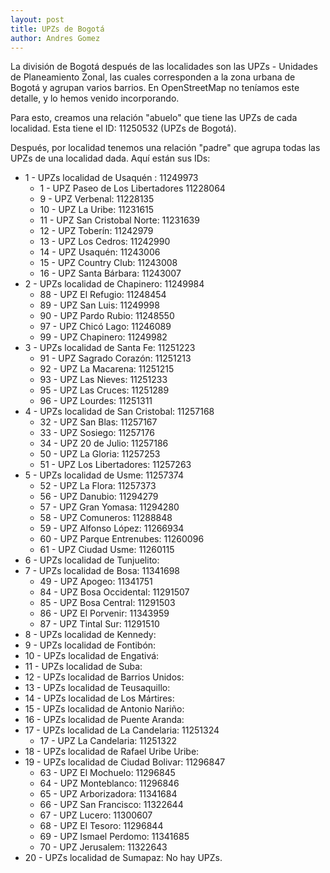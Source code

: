 ```yaml
---
layout: post
title: UPZs de Bogotá
author: Andres Gomez
---
```


La división de Bogotá después de las localidades son las UPZs - Unidades de Planeamiento Zonal, las cuales corresponden a la zona urbana de Bogotá y agrupan varios barrios.
En OpenStreetMap no teníamos este detalle, y lo hemos venido incorporando.

Para esto, creamos una relación "abuelo" que tiene las UPZs de cada localidad. Esta tiene el ID: 11250532 (UPZs de Bogotá).

Después, por localidad tenemos una relación "padre" que agrupa todas las UPZs de una localidad dada. Aquí están sus IDs:

* 1 - UPZs localidad de Usaquén : 11249973
  * 1 - UPZ Paseo de Los Libertadores 11228064
  * 9 - UPZ Verbenal: 11228135
  * 10 - UPZ La Uribe: 11231615
  * 11 - UPZ San Cristobal Norte: 11231639
  * 12 - UPZ Toberín: 11242979
  * 13 - UPZ Los Cedros: 11242990
  * 14 - UPZ Usaquén: 11243006
  * 15 - UPZ Country Club: 11243008
  * 16 - UPZ Santa Bárbara: 11243007
* 2 - UPZs localidad de Chapinero: 11249984
  * 88 - UPZ El Refugio: 11248454
  * 89 - UPZ San Luis: 11249998
  * 90 - UPZ Pardo Rubio: 11248550
  * 97 - UPZ Chicó Lago: 11246089
  * 99 - UPZ Chapinero: 11249982
* 3 - UPZs localidad de Santa Fe: 11251223
  * 91 - UPZ Sagrado Corazón: 11251213
  * 92 - UPZ La Macarena: 11251215
  * 93 - UPZ Las Nieves: 11251233
  * 95 - UPZ Las Cruces: 11251289
  * 96 - UPZ Lourdes: 11251311
* 4 - UPZs localidad de San Cristobal: 11257168
  * 32 - UPZ San Blas: 11257167
  * 33 - UPZ Sosiego: 11257176
  * 34 - UPZ 20 de Julio: 11257186
  * 50 - UPZ La Gloria: 11257253
  * 51 - UPZ Los Libertadores: 11257263
* 5 - UPZs localidad de Usme: 11257374
  * 52 - UPZ La Flora: 11257373
  * 56 - UPZ Danubio: 11294279
  * 57 - UPZ Gran Yomasa: 11294280
  * 58 - UPZ Comuneros: 11288848
  * 59 - UPZ Alfonso López: 11266934
  * 60 - UPZ Parque Entrenubes: 11260096
  * 61 - UPZ Ciudad Usme: 11260115
* 6 - UPZs localidad de Tunjuelito: 
* 7 - UPZs localidad de Bosa: 11341698
  * 49 - UPZ Apogeo: 11341751
  * 84 - UPZ Bosa Occidental: 11291507
  * 85 - UPZ Bosa Central: 11291503
  * 86 - UPZ El Porvenir: 11343959
  * 87 - UPZ Tintal Sur: 11291510
* 8 - UPZs localidad de Kennedy: 
* 9 - UPZs localidad de Fontibón: 
* 10 - UPZs localidad de Engativá: 
* 11 - UPZs localidad de Suba: 
* 12 - UPZs localidad de Barrios Unidos: 
* 13 - UPZs localidad de Teusaquillo: 
* 14 - UPZs localidad de Los Mártires: 
* 15 - UPZs localidad de Antonio Nariño: 
* 16 - UPZs localidad de Puente Aranda:  
* 17 - UPZs localidad de La Candelaria: 11251324
  * 17 - UPZ La Candelaria: 11251322
* 18 - UPZs localidad de Rafael Uribe Uribe:  
* 19 - UPZs localidad de Ciudad Bolivar: 11296847
  * 63 - UPZ El Mochuelo: 11296845
  * 64 - UPZ Monteblanco: 11296846
  * 65 - UPZ Arborizadora: 11341684
  * 66 - UPZ San Francisco: 11322644
  * 67 - UPZ Lucero: 11300607
  * 68 - UPZ El Tesoro: 11296844
  * 69 - UPZ Ismael Perdomo: 11341685
  * 70 - UPZ Jerusalem: 11322643
* 20 - UPZs localidad de Sumapaz: No hay UPZs.
